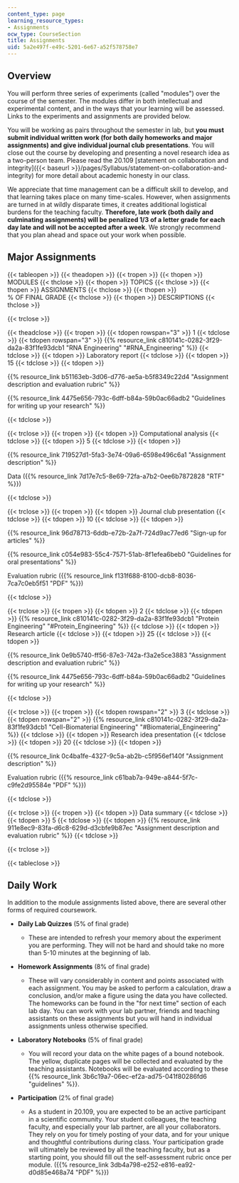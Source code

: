 ```yaml
---
content_type: page
learning_resource_types:
- Assignments
ocw_type: CourseSection
title: Assignments
uid: 5a2e497f-e49c-5201-6e67-a52f578758e7
---
```


Overview
--------

You will perform three series of experiments (called "modules") over the course of the semester. The modules differ in both intellectual and experimental content, and in the ways that your learning will be assessed. Links to the experiments and assignments are provided below.

You will be working as pairs throughout the semester in lab, but **you must submit individual written work (for both daily homeworks and major assignments) and give individual journal club presentations**. You will close out the course by developing and presenting a novel research idea as a two-person team. Please read the 20.109 [statement on collaboration and integrity]({{< baseurl >}}/pages/Syllabus/statement-on-collaboration-and-integrity) for more detail about academic honesty in our class.

We appreciate that time management can be a difficult skill to develop, and that learning takes place on many time-scales. However, when assignments are turned in at wildly disparate times, it creates additional logistical burdens for the teaching faculty. **Therefore, late work (both daily and culminating assignments) will be penalized 1/3 of a letter grade for each day late and will not be accepted after a week**. We strongly recommend that you plan ahead and space out your work when possible.

Major Assignments
-----------------

{{< tableopen >}}
{{< theadopen >}}
{{< tropen >}}
{{< thopen >}}
MODULES
{{< thclose >}}
{{< thopen >}}
TOPICS
{{< thclose >}}
{{< thopen >}}
ASSIGNMENTS
{{< thclose >}}
{{< thopen >}}
% OF FINAL GRADE
{{< thclose >}}
{{< thopen >}}
DESCRIPTIONS
{{< thclose >}}

{{< trclose >}}

{{< theadclose >}}
{{< tropen >}}
{{< tdopen rowspan="3" >}}
1
{{< tdclose >}}
{{< tdopen rowspan="3" >}}
{{% resource_link c810141c-0282-3f29-da2a-83f1fe93dcb1 "RNA Engineering" "#RNA_Engineering" %}}
{{< tdclose >}}
{{< tdopen >}}
Laboratory report
{{< tdclose >}}
{{< tdopen >}}
15
{{< tdclose >}}
{{< tdopen >}}


{{% resource_link b51163eb-3d06-d776-ae5a-b5f8349c22d4 "Assignment description and evaluation rubric" %}}

{{% resource_link 4475e656-793c-6dff-b84a-59b0ac66adb2 "Guidelines for writing up your research" %}}


{{< tdclose >}}

{{< trclose >}}
{{< tropen >}}
{{< tdopen >}}
Computational analysis
{{< tdclose >}}
{{< tdopen >}}
5
{{< tdclose >}}
{{< tdopen >}}


{{% resource_link 719527d1-5fa3-3e74-09a6-6598e496c6a1 "Assignment description" %}}

Data ({{% resource_link 7d17e7c5-8e69-72fa-a7b2-0ee6b7872828 "RTF" %}})


{{< tdclose >}}

{{< trclose >}}
{{< tropen >}}
{{< tdopen >}}
Journal club presentation
{{< tdclose >}}
{{< tdopen >}}
10
{{< tdclose >}}
{{< tdopen >}}


{{% resource_link 96d78713-6ddb-e72b-2a7f-724d9ac77ed6 "Sign-up for articles" %}} 

{{% resource_link c054e983-55c4-7571-51ab-8f1efea6beb0 "Guidelines for oral presentations" %}}

Evaluation rubric ({{% resource_link f131f688-8100-dcb8-8036-7ca7c0eb5f51 "PDF" %}})


{{< tdclose >}}

{{< trclose >}}
{{< tropen >}}
{{< tdopen >}}
2
{{< tdclose >}}
{{< tdopen >}}
{{% resource_link c810141c-0282-3f29-da2a-83f1fe93dcb1 "Protein Engineering" "#Protein_Engineering" %}}
{{< tdclose >}}
{{< tdopen >}}
Research article
{{< tdclose >}}
{{< tdopen >}}
25
{{< tdclose >}}
{{< tdopen >}}


{{% resource_link 0e9b5740-ff56-87e3-742a-f3a2e5ce3883 "Assignment description and evaluation rubric" %}}

{{% resource_link 4475e656-793c-6dff-b84a-59b0ac66adb2 "Guidelines for writing up your research" %}}


{{< tdclose >}}

{{< trclose >}}
{{< tropen >}}
{{< tdopen rowspan="2" >}}
3
{{< tdclose >}}
{{< tdopen rowspan="2" >}}
{{% resource_link c810141c-0282-3f29-da2a-83f1fe93dcb1 "Cell-Biomaterial Engineering" "#Biomaterial_Engineering" %}}
{{< tdclose >}}
{{< tdopen >}}
Research idea presentation
{{< tdclose >}}
{{< tdopen >}}
20
{{< tdclose >}}
{{< tdopen >}}


{{% resource_link 0c4ba1fe-4327-9c5a-ab2b-c5f956ef140f "Assignment description" %}}

Evaluation rubric ({{% resource_link c61bab7a-949e-a844-5f7c-c9fe2d95584e "PDF" %}})


{{< tdclose >}}

{{< trclose >}}
{{< tropen >}}
{{< tdopen >}}
Data summary
{{< tdclose >}}
{{< tdopen >}}
5
{{< tdclose >}}
{{< tdopen >}}
{{% resource_link 911e8ec9-83fa-d6c8-629d-d3cbfe9b87ec "Assignment description and evaluation rubric" %}} 
{{< tdclose >}}

{{< trclose >}}

{{< tableclose >}}

Daily Work
----------

In addition to the module assignments listed above, there are several other forms of required coursework.

*   **Daily Lab Quizzes** (5% of final grade)
    *   These are intended to refresh your memory about the experiment you are performing. They will not be hard and should take no more than 5-10 minutes at the beginning of lab.

*   **Homework Assignments** (8% of final grade)
    *   These will vary considerably in content and points associated with each assignment. You may be asked to perform a calculation, draw a conclusion, and/or make a figure using the data you have collected. The homeworks can be found in the "for next time" section of each lab day. You can work with your lab partner, friends and teaching assistants on these assignments but you will hand in individual assignments unless otherwise specified.

*   **Laboratory Notebooks** (5% of final grade)
    *   You will record your data on the white pages of a bound notebook. The yellow, duplicate pages will be collected and evaluated by the teaching assistants. Notebooks will be evaluated according to these {{% resource_link 3b6c19a7-06ec-ef2a-ad75-041f80286fd6 "guidelines" %}}.

*   **Participation** (2% of final grade)
    *   As a student in 20.109, you are expected to be an active participant in a scientific community. Your student colleagues, the teaching faculty, and especially your lab partner, are all your collaborators. They rely on you for timely posting of your data, and for your unique and thoughtful contributions during class. Your participation grade will ultimately be reviewed by all the teaching faculty, but as a starting point, you should fill out the self-assessment rubric once per module. ({{% resource_link 3db4a798-e252-e816-ea92-d0d85e468a74 "PDF" %}})
